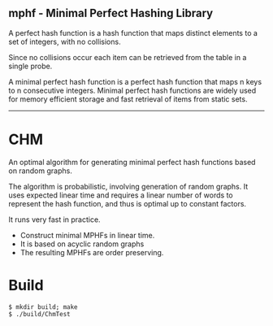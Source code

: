 mphf - Minimal Perfect Hashing Library
--------------------------------------

A perfect hash function is a hash function that maps distinct elements to a set of integers, with no collisions.

Since no collisions occur each item can be retrieved from the table in a single probe.

A minimal perfect hash function is a perfect hash function that maps n keys to n consecutive integers. 
Minimal perfect hash functions are widely used for memory efficient storage and fast retrieval of items from static sets.

**********
CHM
===

An optimal algorithm for generating minimal perfect hash functions based on random graphs.

The algorithm is probabilistic, involving generation of random graphs.
It uses expected linear time and requires a linear number of words to represent the hash function, and thus is optimal up to constant factors.

It runs very fast in practice.

- Construct minimal MPHFs in linear time. 
- It is based on acyclic random graphs 
- The resulting MPHFs are order preserving.

Build
===

    $ mkdir build; make
    $ ./build/ChmTest
